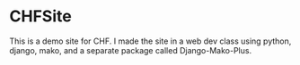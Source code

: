 # CHFSite
This is a demo site for CHF. I made the site in a web dev class using python, django, mako, and a separate package called Django-Mako-Plus.
